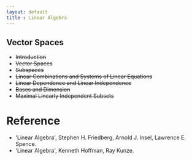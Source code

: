 ```yaml
---
layout: default
title : Linear Algebra
---
```


## Vector Spaces

- ~~Introduction~~
- ~~Vector Spaces~~
- ~~Subspaces~~
- ~~Linear Combinations and Systems of Linear Equations~~
- ~~Linear Dependence and Linear Independence~~
- ~~Bases and Dimension~~
- ~~Maximal Linearly Independent Subsets~~



# Reference

- 'Linear Algebra', Stephen H. Friedberg, Arnold J. Insel, Lawrence E. Spence.
- 'Linear Algebra', Kenneth Hoffman, Ray Kunze.
